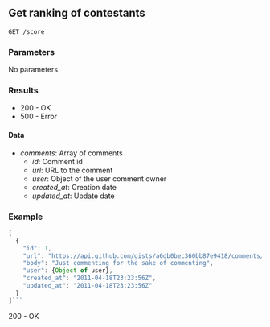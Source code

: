 ## Get ranking of contestants

```
GET /score
```

### Parameters

No parameters
  
### Results

- 200 - OK
- 500 - Error

#### Data
- *comments*: Array of comments
  - *id*: Comment id
  - *url*: URL to the comment
  - *user*: Object of the user comment owner
  - *created_at*: Creation date
  - *updated_at*: Update date

### Example

```javascript
[
  {
    "id": 1,
    "url": "https://api.github.com/gists/a6db0bec360bb87e9418/comments/1",
    "body": "Just commenting for the sake of commenting",
    "user": {Object of user},
    "created_at": "2011-04-18T23:23:56Z",
    "updated_at": "2011-04-18T23:23:56Z"
  }
]```
```
200 - OK
``` 
